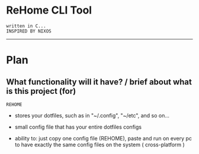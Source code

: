 # ReHome CLI Tool
    written in C...
    INSPIRED BY NIXOS

---

# Plan


## What functionality will it have? / brief about what is this project (for)

    REHOME

- stores your dotfiles, such as in "~/.config", "~/etc", and so on...
- small config file that has your entire dotfiles configs

- ability to: just copy one config file (REHOME), paste and run on every pc to have exactly the same config files on the system    ( cross-platform )


